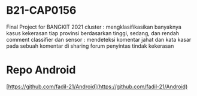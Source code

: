 # B21-CAP0156
Final Project for BANGKIT 2021
cluster : mengklasifikasikan banyaknya kasus kekerasan tiap provinsi berdasarkan tinggi, sedang, dan rendah
comment classifier dan sensor : mendeteksi komentar jahat dan kata kasar pada sebuah komentar di sharing forum penyintas tindak kekerasan

# Repo Android
[https://github.com/fadil-21/Android](https://github.com/fadil-21/Android)
